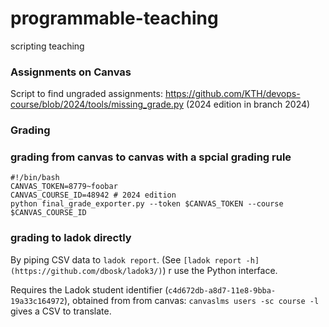 # programmable-teaching
scripting teaching

### Assignments on Canvas

Script to find ungraded assignments: <https://github.com/KTH/devops-course/blob/2024/tools/missing_grade.py> (2024 edition in branch 2024)

### Grading

### grading from canvas to canvas with a spcial grading rule
```
#!/bin/bash
CANVAS_TOKEN=8779~foobar
CANVAS_COURSE_ID=48942 # 2024 edition
python final_grade_exporter.py --token $CANVAS_TOKEN --course $CANVAS_COURSE_ID
```

### grading to ladok directly

By piping CSV data to `ladok report`. (See `[ladok report -h](https://github.com/dbosk/ladok3/)`) r use the Python interface.

Requires the Ladok student identifier (`c4d672db-a8d7-11e8-9bba-19a33c164972`), obtained from from canvas: `canvaslms users -sc course -l` gives a CSV to translate.   
  

